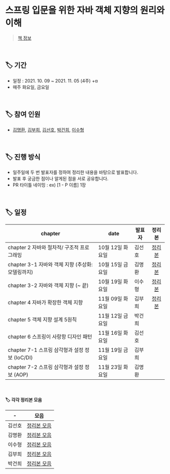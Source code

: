 # 스프링 입문을 위한 자바 객체 지향의 원리와 이해
> [책 정보](http://www.yes24.com/Product/Goods/17350624)

<br/>

## 🏷 기간

- 일정 : 2021. 10. 09 ~ 2021. 11. 05 (4주) +α
- 매주 화요일, 금요일

<br/>

## 🏷 참여 인원

- [김명환](https://github.com/samkimuel), [김부희](https://github.com/buri-1029), [김선호](https://github.com/sunH0), [박건희](https://github.com/BeautterLife), [이수형](https://github.com/LSH0809)

<br/>

## 🏷 진행 방식

- 일주일에 두 번 발표자를 정하여 정리한 내용을 바탕으로 발표합니다.
- 발표 후 궁금한 점이나 알게된 점을 서로 공유합니다.
- PR 타이틀 네이밍 : ex) [1 - P 이름] 1장

<br/>

## 🏷 일정

|chapter|date|발표자|정리본|
|---|---|---|:---:|
|chapter 2   자바와 절차적/ 구조적 프로그래밍|10월 12일 화요일|김선호|[정리본](https://github.com/prgrms-web-devcourse/Be-F2-Book-Study/blob/sunH0/3%EC%9E%A5/CH3%20%EC%9E%90%EB%B0%94%EC%99%80%20%EA%B0%9D%EC%B2%B4%EC%A7%80%ED%96%A5%20cad1d2e22d124c699af58ee4517716b1.md)|
|chapter 3-1 자바와 객체 지향 (추상화: 모델링까지)|10월 15일 금요일|김명환|[정리본](https://github.com/prgrms-web-devcourse/Be-F2-Book-Study/blob/samkimuel/ch3.md)|
|chapter 3-2 자바와 객체 지향 (~ 끝)|10월 19일 화요일|이수형|[정리본](https://github.com/LSH0809/Be-F2-Book-Study/blob/main/%EC%A0%95%EB%A6%AC/chapter03-2.md)|
|chapter 4   자바가 확장한 객체 지향|11월 09일 화요일|김부희|[정리본](https://github.com/prgrms-web-devcourse/Be-F2-Book-Study/blob/buri-1029/ch4/ch4.md)|
|chapter 5   객체 지향 설계 5원칙|11월 12일 금요일|박건희||
|chapter 6   스프링이 사랑항 디자인 패턴|11월 16일 화요일|김선호||
|chapter 7-1 스프링 삼각형과 설정 정보 (IoC/DI)|11월 19일 금요일|김부희||
|chapter 7-2 스프링 삼각형과 설정 정보 (AOP) |11월 23일 화요일|김명환||

<br/>

#### 🏷 각각 정리본 모음

|-|모음|
|---|:---:|
|김선호|[정리본 모음](https://github.com/prgrms-web-devcourse/Be-F2-Book-Study/tree/sunH0)|
|김명환|[정리본 모음](https://github.com/prgrms-web-devcourse/Be-F2-Book-Study/tree/samkimuel)|
|이수형|[정리본 모음](https://github.com/prgrms-web-devcourse/Be-F2-Book-Study/tree/LSH0809)|
|김부희|[정리본 모음](https://github.com/prgrms-web-devcourse/Be-F2-Book-Study/tree/buri-1029)|
|박건희|[정리본 모음](https://github.com/prgrms-web-devcourse/Be-F2-Book-Study/tree/BeautterLife)|

<br/>


